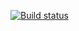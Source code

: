 [![Build status](https://ci.appveyor.com/api/projects/status/5byoh6goxvu48776?svg=true)](https://ci.appveyor.com/project/KartvelishviliG/pr10-kmt7y)
